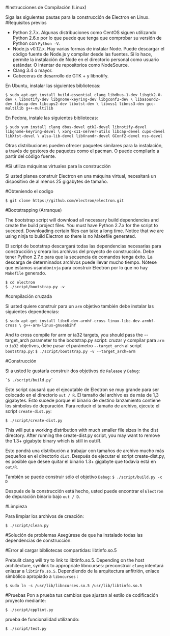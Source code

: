 #Instrucciones de Compilación (Linux)

Siga las siguientes pautas para la construcción de Electron en Linux.
#Requisitos previos

   *  Python 2.7.x. Algunas distribuciones como CentOS siguen utilizando Python 2.6.x por lo que puede que tenga que comprobar su versión de Python con  `Python -V`.
   *  Node.js v0.12.x. Hay varias formas de instalar Node. Puede descargar el código fuente de Node.js y compilar desde las fuentes. Si lo hace, permite la instalación de Node en el directorio personal como usuario estándar. O intentar de  repositorios como NodeSource.
   *  Clang 3.4 o mayor.
   *  Cabeceras de desarrollo de GTK + y libnotify.
   
En Ubuntu, instalar las siguientes bibliotecas:

`$ sudo apt-get install build-essential clang libdbus-1-dev libgtk2.0-dev \
                       libnotify-dev libgnome-keyring-dev libgconf2-dev \
                       libasound2-dev libcap-dev libcups2-dev libxtst-dev \
                       libxss1 libnss3-dev gcc-multilib g++-multilib`

En Fedora, instale las siguientes bibliotecas:

`$ sudo yum install clang dbus-devel gtk2-devel libnotify-devel libgnome-keyring-devel \
                   xorg-x11-server-utils libcap-devel cups-devel libXtst-devel \
                   alsa-lib-devel libXrandr-devel GConf2-devel nss-devel`

Otras distribuciones pueden ofrecer paquetes similares para la instalación, a través de gestores de paquetes como el pacman. O  puede compilarlo a partir del código fuente.

#Si utiliza máquinas virtuales para la construcción

Si usted planea construir Electron en una máquina virtual, necesitará un  dispositivo de al menos 25 gigabytes de tamaño.

#Obteniendo el codigo

`$ git clone https://github.com/electron/electron.git`

#Bootstrapping (Arranque)

The bootstrap script will download all necessary build dependencies and create the build project files. You must have Python 2.7.x for the script to succeed. Downloading certain files can take a long time. Notice that we are using ninja to build Electron so there is no Makefile generated.

El script de bootstrap descargará todas las dependencias necesarias para construcción  y creara los archivos del proyecto de construcción. Debe tener Python 2.7.x para que la secuencia de comandos tenga éxito. La descarga de determinados archivos puede llevar mucho tiempo. Nótese que estamos usando`ninja` para construir Electron por lo que no hay `Makefile` generado.

    $ cd electron
    $ ./script/bootstrap.py -v

#compilación cruzada

Si usted quiere construir para un `arm` objetivo también debe instalar las siguientes dependencias:

`$ sudo apt-get install libc6-dev-armhf-cross linux-libc-dev-armhf-cross \ g++-arm-linux-gnueabihf`

And to cross compile for arm or ia32 targets, you should pass the --target_arch parameter to the bootstrap.py script:
cruzar y  compilar para `arm` o `ia32` objetivos, debe pasar el parámetro `--target_arch` al script `bootstrap.py`:
`$ ./script/bootstrap.py -v --target_arch=arm`

#Construcción

Si a usted le gustaría construir dos objetivos de `Release` y `Debug`:

    `$ ./script/build.py`


Este script causará que el ejecutable de Electron se muy grande para ser colocado en el directorio `out / R`. El tamaño del archivo es de más de 1,3 gigabytes. Esto sucede porque el binario de destino lanzamiento contiene los símbolos de depuración. Para reducir el tamaño de archivo, ejecute el script `create-dist.py`:

`$ ./script/create-dist.py`

This will put a working distribution with much smaller file sizes in the dist directory. After running the create-dist.py script, you may want to remove the 1.3+ gigabyte binary which is still in out/R.

Esto pondrá una distribución a trabajar con tamaños de archivo mucho más pequeños en el directorio `dist`. Después de ejecutar el script create-dist.py, es posible que desee quitar el binario 1.3+ gigabyte que todavía está en  `out/R`.

También se puede construir sólo el objetivo  `Debug`:
`$ ./script/build.py -c D`

Después de la construcción está hecho, usted puede encontrar el `Electron` de depuración binario bajo `out / D`.

#Limpieza

Para limpiar los archivos de creación:

`$ ./script/clean.py`

#Solución de problemas
Asegúrese de que ha instalado todas las dependencias de construcción.

#Error al cargar bibliotecas compartidas: libtinfo.so.5

Prebulit clang will try to link to libtinfo.so.5. Depending on the host architecture, symlink to appropriate libncurses:
preconstruir `clang`  intentará enlazar a `libtinfo.so.5`. Dependiendo de la arquitectura anfitrión, enlace simbólico apropiado a `libncurses` :

`$ sudo ln -s /usr/lib/libncurses.so.5 /usr/lib/libtinfo.so.5`

#Pruebas
Pon a prueba tus cambios que ajustan al estilo de codificación proyecto mediante:

`$ ./script/cpplint.py`

prueba de funcionalidad utilizando:

`$ ./script/test.py`
